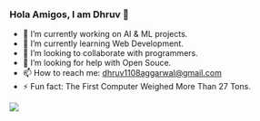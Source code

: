 ### Hola Amigos, I am Dhruv 👋

- 🔭 I’m currently working on AI & ML projects.
- 🌱 I’m currently learning Web Development.
- 👯 I’m looking to collaborate with programmers.
- 🤔 I’m looking for help with Open Souce. 
- 📫 How to reach me: dhruv1108aggarwal@gmail.com
- ⚡ Fun fact: The First Computer Weighed More Than 27 Tons.

<img src="https://github-readme-stats.vercel.app/api?username=dhruv-1108&&show_icons=true&title_color=ffffff&icon_color=112878&text_color=daf7dc&bg_color=187580">


